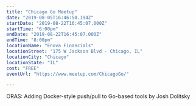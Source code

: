 ```yaml
---
title: "Chicago Go Meetup"
date: "2019-08-05T16:46:50.194Z"
startDate: "2019-08-22T16:45:07.000Z"
startTime: "6:00pm"
endDate: "2019-08-22T16:45:07.000Z"
endTime: "8:00pm"
locationName: "Enova Financials"
locationStreet: "175 W Jackson Blvd · Chicago, IL"
locationCity: "Chicago"
locationState: "IL"
cost: "FREE"
eventUrl: "https://www.meetup.com/ChicagoGo/"

---
```


ORAS: Adding Docker-style push/pull to Go-based tools by Josh Dolitsky

